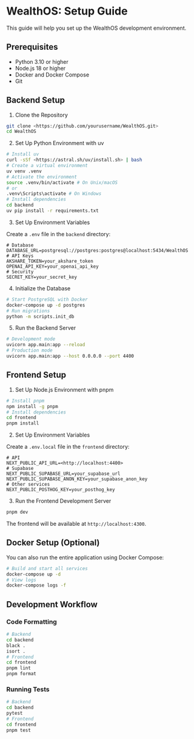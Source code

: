 # WealthOS: Setup Guide

This guide will help you set up the WealthOS development environment.

## Prerequisites

- Python 3.10 or higher
- Node.js 18 or higher
- Docker and Docker Compose
- Git

## Backend Setup

1. Clone the Repository

```bash
git clone <https://github.com/yourusername/WealthOS.git>
cd WealthOS
```

2. Set Up Python Environment with uv

```bash
# Install uv
curl -sSf <https://astral.sh/uv/install.sh> | bash
# Create a virtual environment
uv venv .venv
# Activate the environment
source .venv/bin/activate # On Unix/macOS
# or
.venv\Scripts\activate # On Windows
# Install dependencies
cd backend
uv pip install -r requirements.txt
```

3. Set Up Environment Variables

Create a `.env` file in the `backend` directory:

```env
# Database
DATABASE_URL=postgresql://postgres:postgres@localhost:5434/WealthOS
# API Keys
AKSHARE_TOKEN=your_akshare_token
OPENAI_API_KEY=your_openai_api_key
# Security
SECRET_KEY=your_secret_key
```

4. Initialize the Database

```bash
# Start PostgreSQL with Docker
docker-compose up -d postgres
# Run migrations
python -m scripts.init_db
```

5. Run the Backend Server

```bash
# Development mode
uvicorn app.main:app --reload
# Production mode
uvicorn app.main:app --host 0.0.0.0 --port 4400
```

## Frontend Setup

1. Set Up Node.js Environment with pnpm

```bash
# Install pnpm
npm install -g pnpm
# Install dependencies
cd frontend
pnpm install
```

2. Set Up Environment Variables

Create a `.env.local` file in the `frontend` directory:

```env
# API
NEXT_PUBLIC_API_URL=<http://localhost:4400>
# Supabase
NEXT_PUBLIC_SUPABASE_URL=your_supabase_url
NEXT_PUBLIC_SUPABASE_ANON_KEY=your_supabase_anon_key
# Other services
NEXT_PUBLIC_POSTHOG_KEY=your_posthog_key
```

3. Run the Frontend Development Server

```bash
pnpm dev
```

The frontend will be available at `http://localhost:4300`.

## Docker Setup (Optional)

You can also run the entire application using Docker Compose:

```bash
# Build and start all services
docker-compose up -d
# View logs
docker-compose logs -f
```

## Development Workflow

### Code Formatting

```bash
# Backend
cd backend
black .
isort .
# Frontend
cd frontend
pnpm lint
pnpm format
```

### Running Tests

```bash
# Backend
cd backend
pytest
# Frontend
cd frontend
pnpm test
```
